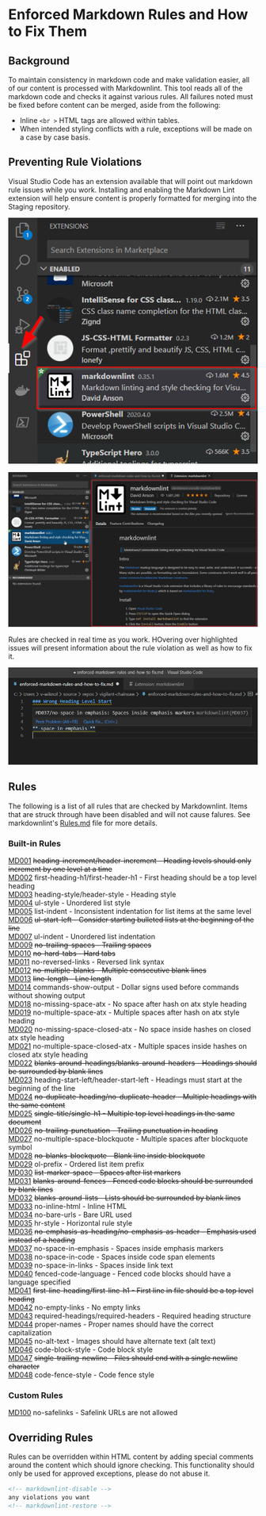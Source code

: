# Enforced Markdown Rules and How to Fix Them

## Background

To maintain consistency in markdown code and make validation easier, all of our
content is processed with Markdownlint. This tool reads all of the markdown
code and checks it against various rules. All failures noted must be fixed before
content can be merged, aside from the following:

* Inline `<br >` HTML tags are allowed within tables.
* When intended styling conflicts with a rule, exceptions will be made on a case by case basis.

## Preventing Rule Violations

Visual Studio Code has an extension available that will point out markdown rule issues while
you work. Installing and enabling the Markdown Lint extension will help ensure content is properly formatted
for merging into the Staging repository.

![Markdown Lint Extension](markdownlint-extension.png "Markdown Lint Extension")

![Markdown Lint Details](markdownlint-details.png "Markdown Lint Details")

Rules are checked in real time as you work. HOvering over highlighted issues will present
information about the rule violation as well as how to fix it.

![Markdown Lint Error](markdownlint-error.png "Markdown Lint Error")

## Rules

The following is a list of all rules that are checked by Markdownlint. Items that are
struck through have been disabled and will not cause falures. See markdownlint's [Rules.md](https://github.com/DavidAnson/markdownlint/blob/master/doc/Rules.md) file for more details.

### Built-in Rules

[MD001](https://github.com/DavidAnson/markdownlint/blob/master/doc/Rules.md#md001) ~~heading-increment/header-increment - Heading levels should only increment by one level at a time~~  
[MD002](https://github.com/DavidAnson/markdownlint/blob/master/doc/Rules.md#md002) first-heading-h1/first-header-h1 - First heading should be a top level heading  
[MD003](https://github.com/DavidAnson/markdownlint/blob/master/doc/Rules.md#md003) heading-style/header-style - Heading style  
[MD004](https://github.com/DavidAnson/markdownlint/blob/master/doc/Rules.md#md004) ul-style - Unordered list style  
[MD005](https://github.com/DavidAnson/markdownlint/blob/master/doc/Rules.md#md005) list-indent - Inconsistent indentation for list items at the same level  
[MD006](https://github.com/DavidAnson/markdownlint/blob/master/doc/Rules.md#md006) ~~ul-start-left - Consider starting bulleted lists at the beginning of the line~~  
[MD007](https://github.com/DavidAnson/markdownlint/blob/master/doc/Rules.md#md007) ul-indent - Unordered list indentation  
[MD009](https://github.com/DavidAnson/markdownlint/blob/master/doc/Rules.md#md009) ~~no-trailing-spaces - Trailing spaces~~  
[MD010](https://github.com/DavidAnson/markdownlint/blob/master/doc/Rules.md#md010) ~~no-hard-tabs - Hard tabs~~  
[MD011](https://github.com/DavidAnson/markdownlint/blob/master/doc/Rules.md#md011) no-reversed-links - Reversed link syntax  
[MD012](https://github.com/DavidAnson/markdownlint/blob/master/doc/Rules.md#md012) ~~no-multiple-blanks - Multiple consecutive blank lines~~  
[MD013](https://github.com/DavidAnson/markdownlint/blob/master/doc/Rules.md#md013) ~~line-length - Line length~~  
[MD014](https://github.com/DavidAnson/markdownlint/blob/master/doc/Rules.md#md014) commands-show-output - Dollar signs used before commands without showing output  
[MD018](https://github.com/DavidAnson/markdownlint/blob/master/doc/Rules.md#md018) no-missing-space-atx - No space after hash on atx style heading  
[MD019](https://github.com/DavidAnson/markdownlint/blob/master/doc/Rules.md#md019) no-multiple-space-atx - Multiple spaces after hash on atx style heading  
[MD020](https://github.com/DavidAnson/markdownlint/blob/master/doc/Rules.md#md020) no-missing-space-closed-atx - No space inside hashes on closed atx style heading  
[MD021](https://github.com/DavidAnson/markdownlint/blob/master/doc/Rules.md#md021) no-multiple-space-closed-atx - Multiple spaces inside hashes on closed atx style heading  
[MD022](https://github.com/DavidAnson/markdownlint/blob/master/doc/Rules.md#md022) ~~blanks-around-headings/blanks-around-headers - Headings should be surrounded by blank lines~~  
[MD023](https://github.com/DavidAnson/markdownlint/blob/master/doc/Rules.md#md023) heading-start-left/header-start-left - Headings must start at the beginning of the line  
[MD024](https://github.com/DavidAnson/markdownlint/blob/master/doc/Rules.md#md024) ~~no-duplicate-heading/no-duplicate-header - Multiple headings with the same content~~  
[MD025](https://github.com/DavidAnson/markdownlint/blob/master/doc/Rules.md#md025) ~~single-title/single-h1 - Multiple top level headings in the same document~~  
[MD026](https://github.com/DavidAnson/markdownlint/blob/master/doc/Rules.md#md026) ~~no-trailing-punctuation - Trailing punctuation in heading~~  
[MD027](https://github.com/DavidAnson/markdownlint/blob/master/doc/Rules.md#md027) no-multiple-space-blockquote - Multiple spaces after blockquote symbol  
[MD028](https://github.com/DavidAnson/markdownlint/blob/master/doc/Rules.md#md028) ~~no-blanks-blockquote - Blank line inside blockquote~~  
[MD029](https://github.com/DavidAnson/markdownlint/blob/master/doc/Rules.md#md029) ol-prefix - Ordered list item prefix  
[MD030](https://github.com/DavidAnson/markdownlint/blob/master/doc/Rules.md#md030) ~~list-marker-space - Spaces after list markers~~  
[MD031](https://github.com/DavidAnson/markdownlint/blob/master/doc/Rules.md#md031) ~~blanks-around-fences - Fenced code blocks should be surrounded by blank lines~~  
[MD032](https://github.com/DavidAnson/markdownlint/blob/master/doc/Rules.md#md032) ~~blanks-around-lists - Lists should be surrounded by blank lines~~  
[MD033](https://github.com/DavidAnson/markdownlint/blob/master/doc/Rules.md#md033) no-inline-html - Inline HTML  
[MD034](https://github.com/DavidAnson/markdownlint/blob/master/doc/Rules.md#md034) no-bare-urls - Bare URL used  
[MD035](https://github.com/DavidAnson/markdownlint/blob/master/doc/Rules.md#md035) hr-style - Horizontal rule style  
[MD036](https://github.com/DavidAnson/markdownlint/blob/master/doc/Rules.md#md036) ~~no-emphasis-as-heading/no-emphasis-as-header - Emphasis used instead of a heading~~  
[MD037](https://github.com/DavidAnson/markdownlint/blob/master/doc/Rules.md#md037) no-space-in-emphasis - Spaces inside emphasis markers  
[MD038](https://github.com/DavidAnson/markdownlint/blob/master/doc/Rules.md#md038) no-space-in-code - Spaces inside code span elements  
[MD039](https://github.com/DavidAnson/markdownlint/blob/master/doc/Rules.md#md039) no-space-in-links - Spaces inside link text  
[MD040](https://github.com/DavidAnson/markdownlint/blob/master/doc/Rules.md#md040) fenced-code-language - Fenced code blocks should have a language specified  
[MD041](https://github.com/DavidAnson/markdownlint/blob/master/doc/Rules.md#md041) ~~first-line-heading/first-line-h1 - First line in file should be a top level heading~~  
[MD042](https://github.com/DavidAnson/markdownlint/blob/master/doc/Rules.md#md042) no-empty-links - No empty links  
[MD043](https://github.com/DavidAnson/markdownlint/blob/master/doc/Rules.md#md043) required-headings/required-headers - Required heading structure  
[MD044](https://github.com/DavidAnson/markdownlint/blob/master/doc/Rules.md#md044) proper-names - Proper names should have the correct capitalization  
[MD045](https://github.com/DavidAnson/markdownlint/blob/master/doc/Rules.md#md045) no-alt-text - Images should have alternate text (alt text)  
[MD046](https://github.com/DavidAnson/markdownlint/blob/master/doc/Rules.md#md046) code-block-style - Code block style  
[MD047](https://github.com/DavidAnson/markdownlint/blob/master/doc/Rules.md#md047) ~~single-trailing-newline - Files should end with a single newline character~~  
[MD048](https://github.com/DavidAnson/markdownlint/blob/master/doc/Rules.md#md048) code-fence-style - Code fence style  

### Custom Rules

[MD100](https://github.com) no-safelinks - Safelink URLs are not allowed  

## Overriding Rules

Rules can be overridden within HTML content by adding special comments around the
content which should ignore checking. This functionality should only be used
for approved exceptions, please do not abuse it.

```html
<!-- markdownlint-disable -->
any violations you want
<!-- markdownlint-restore -->
```
